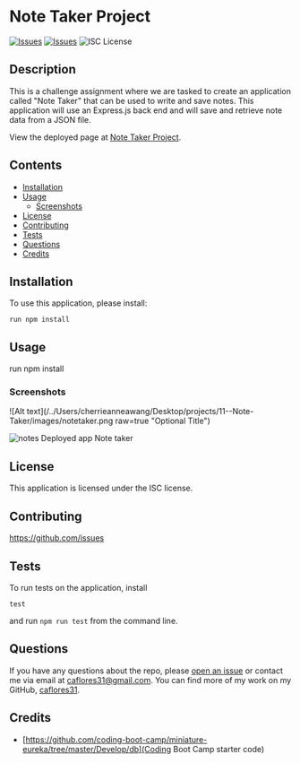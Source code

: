 # Note Taker Project
[![Issues](https://img.shields.io/github/issues/caflores31/https://github.com/caflores31/11--Note-Taker)](https://github.com/caflores31/https://github.com/caflores31/11--Note-Taker/issues) [![Issues](https://img.shields.io/github/contributors/caflores31/https://github.com/caflores31/11--Note-Taker)](https://github.com/caflores31/https://github.com/caflores31/11--Note-Taker/graphs/contributors) ![ISC License](https://img.shields.io/badge/license-ISC-blue)

## Description
This is a challenge assignment where we are tasked to create an application called "Note Taker" that can be used to write and save notes. This application will use an Express.js back end and will save and retrieve note data from a JSON file. 
          
View the deployed page at [Note Taker Project](https://notetaker1131.herokuapp.com/notes).
## Contents
* [Installation](#installation)
* [Usage](#usage)
   * [Screenshots](#screenshots)
* [License](#license)
* [Contributing](#contributing)
* [Tests](#tests)
* [Questions](#questions)
* [Credits](#credits)

## Installation
To use this application, please install: 
```
run npm install
```
  
## Usage
run npm install 
  
### Screenshots
![Alt text](/../Users/cherrieanneawang/Desktop/projects/11--Note-Taker/images/notetaker.png raw=true "Optional Title")

![notes](https://notetaker1131.herokuapp.com/notes)
Deployed app Note taker

## License
This application is licensed under the ISC license.
  
## Contributing
https://github.com/issues
  
## Tests
To run tests on the application, install
```
test
```
and run `npm run test` from the command line.
  
## Questions
If you have any questions about the repo, please [open an issue](https://github.com/caflores31/https://github.com/caflores31/11--Note-Taker/issues) or contact me via email at caflores31@gmail.com. You can find more of my work on my GitHub, [caflores31](https://github.com/caflores31/).
  
## Credits
* [https://github.com/coding-boot-camp/miniature-eureka/tree/master/Develop/db](Coding Boot Camp starter code)

  
